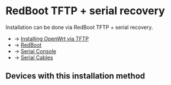# RedBoot TFTP + serial recovery

Installation can be done via RedBoot TFTP + serial recovery.

- → [Installing OpenWrt via TFTP](/docs/guide-user/installation/generic.flashing.tftp "docs:guide-user:installation:generic.flashing.tftp")
- → [RedBoot](/docs/techref/bootloader/redboot "docs:techref:bootloader:redboot")
- → [Serial Console](/docs/techref/hardware/port.serial "docs:techref:hardware:port.serial")
- → [Serial Cables](/docs/techref/hardware/port.serial.cables "docs:techref:hardware:port.serial.cables")

## Devices with this installation method
